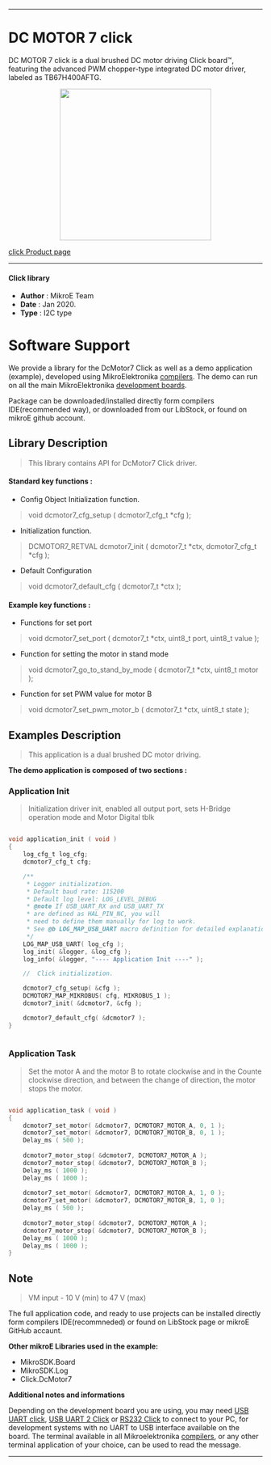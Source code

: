 
---
# DC MOTOR 7 click

DC MOTOR 7 click is a dual brushed DC motor driving Click board™, featuring the advanced PWM chopper-type integrated DC motor driver, labeled as TB67H400AFTG.


<p align="center">
  <img src="https://download.mikroe.com/images/click_for_ide/dcmotor7_click.png" height=300px>
</p>


[click Product page](https://www.mikroe.com/dc-motor-7-click)

---


#### Click library 

- **Author**        : MikroE Team
- **Date**          : Jan 2020.
- **Type**          : I2C type


# Software Support

We provide a library for the DcMotor7 Click 
as well as a demo application (example), developed using MikroElektronika 
[compilers](https://shop.mikroe.com/compilers). 
The demo can run on all the main MikroElektronika [development boards](https://shop.mikroe.com/development-boards).

Package can be downloaded/installed directly form compilers IDE(recommended way), or downloaded from our LibStock, or found on mikroE github account. 

## Library Description

> This library contains API for DcMotor7 Click driver.

#### Standard key functions :

- Config Object Initialization function.
> void dcmotor7_cfg_setup ( dcmotor7_cfg_t *cfg ); 
 
- Initialization function.
> DCMOTOR7_RETVAL dcmotor7_init ( dcmotor7_t *ctx, dcmotor7_cfg_t *cfg );

- Default Configuration 
> void dcmotor7_default_cfg ( dcmotor7_t *ctx );

#### Example key functions :

- Functions for set port
> void dcmotor7_set_port ( dcmotor7_t *ctx, uint8_t port, uint8_t value );
 
- Function for setting the motor in stand mode
> void dcmotor7_go_to_stand_by_mode ( dcmotor7_t *ctx, uint8_t motor );

- Function for set PWM value for motor B
> void dcmotor7_set_pwm_motor_b ( dcmotor7_t *ctx, uint8_t state );

## Examples Description

> This application is a dual brushed DC motor driving.

**The demo application is composed of two sections :**

### Application Init 

> Initialization driver init, enabled all output port, sets H-Bridge operation mode and Motor Digital tblk

```c

void application_init ( void )
{
    log_cfg_t log_cfg;
    dcmotor7_cfg_t cfg;

    /** 
     * Logger initialization.
     * Default baud rate: 115200
     * Default log level: LOG_LEVEL_DEBUG
     * @note If USB_UART_RX and USB_UART_TX 
     * are defined as HAL_PIN_NC, you will 
     * need to define them manually for log to work. 
     * See @b LOG_MAP_USB_UART macro definition for detailed explanation.
     */
    LOG_MAP_USB_UART( log_cfg );
    log_init( &logger, &log_cfg );
    log_info( &logger, "---- Application Init ----" );

    //  Click initialization.

    dcmotor7_cfg_setup( &cfg );
    DCMOTOR7_MAP_MIKROBUS( cfg, MIKROBUS_1 );
    dcmotor7_init( &dcmotor7, &cfg );

    dcmotor7_default_cfg( &dcmotor7 );
}
  
```

### Application Task

> Set the motor A and the motor B to rotate clockwise and in the Counte clockwise direction, 
> and between the change of direction, the motor stops the motor. 

```c

void application_task ( void )
{
    dcmotor7_set_motor( &dcmotor7, DCMOTOR7_MOTOR_A, 0, 1 );
    dcmotor7_set_motor( &dcmotor7, DCMOTOR7_MOTOR_B, 0, 1 );
    Delay_ms ( 500 );
    
    dcmotor7_motor_stop( &dcmotor7, DCMOTOR7_MOTOR_A );
    dcmotor7_motor_stop( &dcmotor7, DCMOTOR7_MOTOR_B );
    Delay_ms ( 1000 );
    Delay_ms ( 1000 );
    
    dcmotor7_set_motor( &dcmotor7, DCMOTOR7_MOTOR_A, 1, 0 );
    dcmotor7_set_motor( &dcmotor7, DCMOTOR7_MOTOR_B, 1, 0 );
    Delay_ms ( 500 );
    
    dcmotor7_motor_stop( &dcmotor7, DCMOTOR7_MOTOR_A );
    dcmotor7_motor_stop( &dcmotor7, DCMOTOR7_MOTOR_B );
    Delay_ms ( 1000 );
    Delay_ms ( 1000 );
} 

```

## Note

> VM input - 10 V (min) to 47 V (max)

The full application code, and ready to use projects can be  installed directly form compilers IDE(recommneded) or found on LibStock page or mikroE GitHub accaunt.

**Other mikroE Libraries used in the example:** 

- MikroSDK.Board
- MikroSDK.Log
- Click.DcMotor7

**Additional notes and informations**

Depending on the development board you are using, you may need 
[USB UART click](https://shop.mikroe.com/usb-uart-click), 
[USB UART 2 Click](https://shop.mikroe.com/usb-uart-2-click) or 
[RS232 Click](https://shop.mikroe.com/rs232-click) to connect to your PC, for 
development systems with no UART to USB interface available on the board. The 
terminal available in all Mikroelektronika 
[compilers](https://shop.mikroe.com/compilers), or any other terminal application 
of your choice, can be used to read the message.



---
